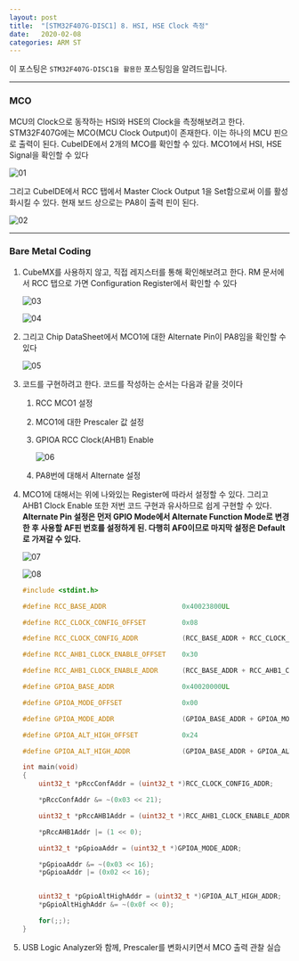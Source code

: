 ```yaml
---
layout: post
title:  "[STM32F407G-DISC1] 8. HSI, HSE Clock 측정"
date:   2020-02-08
categories: ARM ST
---
```


이 포스팅은 `STM32F407G-DISC1을 활용한` 포스팅임을 알려드립니다.

---
### MCO

MCU의 Clock으로 동작하는 HSI와 HSE의 Clock을 측정해보려고 한다. STM32F407G에는 MCO(MCU Clock Output)이 존재한다. 이는 하나의 MCU 핀으로 출력이 된다. CubeIDE에서 2개의 MCO를 확인할 수 있다. MCO1에서 HSI, HSE Signal을 확인할 수 있다


![01](https://drive.google.com/uc?id=1iwALpAl1Xs4kEjm1GfJsLrx1VSYbfPov)


그리고 CubeIDE에서 RCC 탭에서 Master Clock Output 1을 Set함으로써 이를 활성화시킬 수 있다. 현재 보드 상으로는 PA8이 출력 핀이 된다.


![02](https://drive.google.com/uc?id=1uajzovatMwGKbAYqCJXWv6sgvmZlPZqm)


---
### Bare Metal Coding

1. CubeMX를 사용하지 않고, 직접 레지스터를 통해 확인해보려고 한다. RM 문서에서 RCC 탭으로 가면 Configuration Register에서 확인할 수 있다


    ![03](https://drive.google.com/uc?id=1pVI0bKBp5BCYouPLOPl1cpjPFUYCAXAf)


    ![04](https://drive.google.com/uc?id=12vDb2-svwPnO31N5FfnHRPe40-mLB5md)


2. 그리고 Chip DataSheet에서 MCO1에 대한 Alternate Pin이 PA8임을 확인할 수 있다


    ![05](https://drive.google.com/uc?id=17dAyC969ayXIOGYgXrSS3T1DBUDPNMVr)


3. 코드를 구현하려고 한다. 코드를 작성하는 순서는 다음과 같을 것이다

    1. RCC MCO1 설정
    2. MCO1에 대한 Prescaler 값 설정
    3. GPIOA RCC Clock(AHB1) Enable


        ![06](https://drive.google.com/uc?id=187COADIquHTiKgjHQ2SzCHTuNnPekQQ3)


    4. PA8번에 대해서 Alternate 설정


4. MCO1에 대해서는 위에 나와있는 Register에 따라서 설정할 수 있다. 그리고 AHB1 Clock Enable 또한 저번 코드 구현과 유사하므로 쉽게 구현할 수 있다. __Alternate Pin 설정은 먼저 GPIO Mode에서 Alternate Function Mode로 변경한 후 사용할 AF핀 번호를 설정하게 된. 다행히 AF0이므로 마지막 설정은 Default로 가져갈 수 있다.__


    ![07](https://drive.google.com/uc?id=1yX4Zae_4kLwzo5GB6zpm0NGZeuxNMJgG)


    ![08](https://drive.google.com/uc?id=1In_kmbbrLz9isnum-GlsIYD0UJS4xrP6)


    ```cpp
    #include <stdint.h>

    #define RCC_BASE_ADDR					0x40023800UL

    #define RCC_CLOCK_CONFIG_OFFSET			0x08

    #define RCC_CLOCK_CONFIG_ADDR			(RCC_BASE_ADDR + RCC_CLOCK_CONFIG_OFFSET)

    #define RCC_AHB1_CLOCK_ENABLE_OFFSET	0x30

    #define RCC_AHB1_CLOCK_ENABLE_ADDR		(RCC_BASE_ADDR + RCC_AHB1_CLOCK_ENABLE_OFFSET)

    #define GPIOA_BASE_ADDR					0x40020000UL

    #define GPIOA_MODE_OFFSET				0x00

    #define GPIOA_MODE_ADDR					(GPIOA_BASE_ADDR + GPIOA_MODE_OFFSET)

    #define GPIOA_ALT_HIGH_OFFSET			0x24

    #define GPIOA_ALT_HIGH_ADDR				(GPIOA_BASE_ADDR + GPIOA_ALT_HIGH_OFFSET)

    int main(void)
    {
    	uint32_t *pRccConfAddr = (uint32_t *)RCC_CLOCK_CONFIG_ADDR;

    	*pRccConfAddr &= ~(0x03 << 21);

    	uint32_t *pRccAHB1Addr = (uint32_t *)RCC_AHB1_CLOCK_ENABLE_ADDR;

    	*pRccAHB1Addr |= (1 << 0);

    	uint32_t *pGpioaAddr = (uint32_t *)GPIOA_MODE_ADDR;

    	*pGpioaAddr &= ~(0x03 << 16);
    	*pGpioaAddr |= (0x02 << 16);


    	uint32_t *pGpioAltHighAddr = (uint32_t *)GPIOA_ALT_HIGH_ADDR;
    	*pGpioAltHighAddr &= ~(0x0f << 0);

    	for(;;);
    }  
    ```


5. USB Logic Analyzer와 함께, Prescaler를 변화시키면서 MCO 출력 관찰 실습
